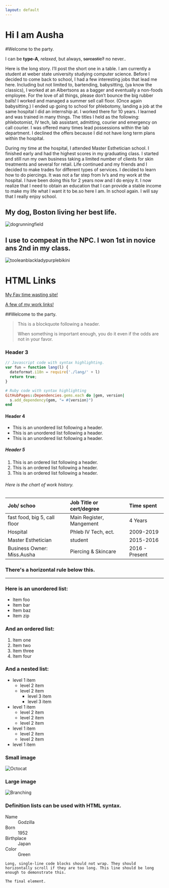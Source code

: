 ```yaml
---
layout: default
---
```


# Hi I am Ausha

#Welcome to the party.


I can be  **type-A**, _relaxed_, but always, ~~sarcastic?~~ no never..

 Here is the long story. I’ll post the short one in a table. I am currently a student at weber state university studying computer science. Before I decided to come back to school, I had a few interesting jobs that lead me here. Including but not limited to, bartending, babysitting, (ya know the classics), I worked at an Albertsons as a bagger and eventually a non-foods employee. For the love of all things, please don’t bounce the big rubber balls! I worked and managed a summer sell call floor. (Once again babysitting.) I ended up going to school for phlebotomy, landing a job at the same hospital I did an internship at. I worked there for 10 years. I learned and was trained in many things. The titles I held as the following: phlebotomist, IV tech, lab assistant, admitting, courier and emergency on call courier. I was offered many times lead possessions within the lab department. I declined the offers because I did not have long term plans within the hospital. 

During my time at the hospital, I attended Master Esthetician school. I finished early and had the highest scores in my graduating class. I started and still run my own business taking a limited number of clients for skin treatments and several for retail. Life continued and my friends and I decided to make trades for different types of services. I decided to learn how to do piercings. It was not a far step from Iv’s and my work at the hospital. I have been doing this for 2 years now and I do enjoy it. I now realize that I need to obtain an education that I can provide a stable income to make my life what I want it to be.so here I am. In school again. I will say that I really enjoy school. 

<html>



<html>
<body>

<h2>My dog, Boston living her best life.</h2>
<img src="bostonranch.jpg" alt="dogrunningfield"

</body>
</html>


<html>
<body>

<h2>I use to compeat in the NPC. I won 1st in novice ans 2nd in my class.</h2>
<img src="npcaushahomer.jpg" alt="tooleanblackladypurplebikini"

</body>
</html>

<h1>HTML Links</h1>

<p><a href="https://www.vogue.com/fashion-shows">My Fav time wasting site!</a></p>

</body>
</html>

<p><a href="https://dot.cards/Ausha?a=user%2Ffhlfsjgmrzbjpiwlf187fhci2%2Fc%2Fbl/">A few of my work links!</a></p>

</body>
</html>




##Welcome to the party.

> This is a blockquote following a header.
>
> When something is important enough, you do it even if the odds are not in your favor.

### Header 3

```js
// Javascript code with syntax highlighting.
var fun = function lang(l) {
  dateformat.i18n = require('./lang/' + l)
  return true;
}
```

```ruby
# Ruby code with syntax highlighting
GitHubPages::Dependencies.gems.each do |gem, version|
  s.add_dependency(gem, "= #{version}")
end
```

#### Header 4

*   This is an unordered list following a header.
*   This is an unordered list following a header.
*   This is an unordered list following a header.

##### Header 5

1.  This is an ordered list following a header.
2.  This is an ordered list following a header.
3.  This is an ordered list following a header.

###### Here is the chart of work history.

| Job/ schoo   | Job Title or cert/degree | Time spent |
|:-------------|:------------------|:------|
| fast food, big 5, call floor | Main Register, Mangement | 4 Years|
| Hospital| Phleb IV Tech, ect. | 2009-2019|
| Master Esthetician | student | 2015-2016  |
| Business Owner: Miss.Ausha | Piercing & Skincare | 2016 - Present |

### There's a horizontal rule below this.

* * *

### Here is an unordered list:

*   Item foo
*   Item bar
*   Item baz
*   Item zip

### And an ordered list:

1.  Item one
1.  Item two
1.  Item three
1.  Item four

### And a nested list:

- level 1 item
  - level 2 item
  - level 2 item
    - level 3 item
    - level 3 item
- level 1 item
  - level 2 item
  - level 2 item
  - level 2 item
- level 1 item
  - level 2 item
  - level 2 item
- level 1 item

### Small image

![Octocat](https://github.githubassets.com/images/icons/emoji/octocat.png)

### Large image

![Branching](https://guides.github.com/activities/hello-world/branching.png)


### Definition lists can be used with HTML syntax.

<dl>
<dt>Name</dt>
<dd>Godzilla</dd>
<dt>Born</dt>
<dd>1952</dd>
<dt>Birthplace</dt>
<dd>Japan</dd>
<dt>Color</dt>
<dd>Green</dd>
</dl>

```
Long, single-line code blocks should not wrap. They should horizontally scroll if they are too long. This line should be long enough to demonstrate this.
```

```
The final element.
```
